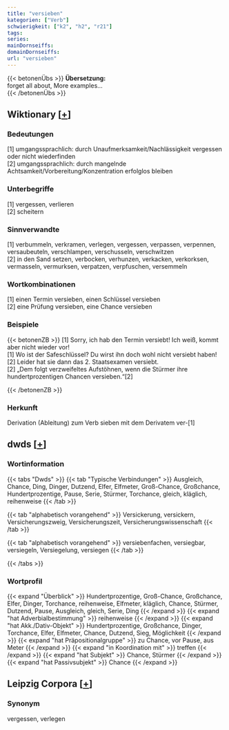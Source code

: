 ```yaml
---
title: "versieben"
kategorien: ["Verb"]
schwierigkeit: ["k2", "h2", "r21"]
tags:
series:
mainDornseiffs:
domainDornseiffs:
url: "versieben"
---
```


{{< betonenÜbs >}}
**Übersetzung:**  
forget all about, More examples...  
{{< /betonenÜbs >}}

## Wiktionary [[+](https://de.wiktionary.org/wiki/versieben)]

### Bedeutungen
[1] umgangssprachlich: durch Unaufmerksamkeit/Nachlässigkeit vergessen oder nicht wiederfinden  
[2] umgangssprachlich: durch mangelnde Achtsamkeit/Vorbereitung/Konzentration erfolglos bleiben  

### Unterbegriffe
[1] vergessen, verlieren  
[2] scheitern  

### Sinnverwandte
[1] verbummeln, verkramen, verlegen, vergessen, verpassen, verpennen, versaubeuteln, verschlampen, verschusseln, verschwitzen  
[2] in den Sand setzen, verbocken, verhunzen, verkacken, verkorksen, vermasseln, vermurksen, verpatzen, verpfuschen, versemmeln  

### Wortkombinationen
[1] einen Termin versieben, einen Schlüssel versieben  
[2] eine Prüfung versieben, eine Chance versieben  

### Beispiele
{{< betonenZB >}}
[1] Sorry, ich hab den Termin versiebt! Ich weiß, kommt aber nicht wieder vor!  
[1] Wo ist der Safeschlüssel? Du wirst ihn doch wohl nicht versiebt haben!  
[2] Leider hat sie dann das 2. Staatsexamen versiebt.  
[2] „Dem folgt verzweifeltes Aufstöhnen, wenn die Stürmer ihre hundertprozentigen Chancen versieben.“[2]  

{{< /betonenZB >}}
### Herkunft
Derivation (Ableitung) zum Verb sieben mit dem Derivatem ver-[1]  



## dwds [[+](https://www.dwds.de/wb/versieben)]

### Wortinformation
{{< tabs "Dwds" >}}
{{< tab "Typische Verbindungen" >}}
Ausgleich, Chance, Ding, Dinger, Dutzend, Elfer, Elfmeter, Groß-Chance, Großchance, Hundertprozentige, Pause, Serie, Stürmer, Torchance, gleich, kläglich, reihenweise
{{< /tab >}}

{{< tab "alphabetisch vorangehend" >}}
Versickerung, versickern, Versicherungszweig, Versicherungszeit, Versicherungswissenschaft
{{< /tab >}}

{{< tab "alphabetisch vorangehend" >}}
versiebenfachen, versiegbar, versiegeln, Versiegelung, versiegen
{{< /tab >}}

{{< /tabs >}}

### Wortprofil
{{< expand "Überblick" >}} Hundertprozentige, Groß-Chance, Großchance, Elfer, Dinger, Torchance, reihenweise, Elfmeter, kläglich, Chance, Stürmer, Dutzend, Pause, Ausgleich, gleich, Serie, Ding {{< /expand >}}
{{< expand "hat Adverbialbestimmung" >}} reihenweise {{< /expand >}}
{{< expand "hat Akk./Dativ-Objekt" >}} Hundertprozentige, Großchance, Dinger, Torchance, Elfer, Elfmeter, Chance, Dutzend, Sieg, Möglichkeit {{< /expand >}}
{{< expand "hat Präpositionalgruppe" >}} zu Chance, vor Pause, aus Meter {{< /expand >}}
{{< expand "in Koordination mit" >}} treffen {{< /expand >}}
{{< expand "hat Subjekt" >}} Chance, Stürmer {{< /expand >}}
{{< expand "hat Passivsubjekt" >}} Chance {{< /expand >}}

## Leipzig Corpora [[+](https://corpora.uni-leipzig.de/en/res?word=versieben&corpusId=deu_newscrawl-public_2018)]


### Synonym
vergessen, verlegen

